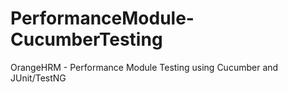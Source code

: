# PerformanceModule-CucumberTesting
OrangeHRM - Performance Module Testing using Cucumber and JUnit/TestNG
